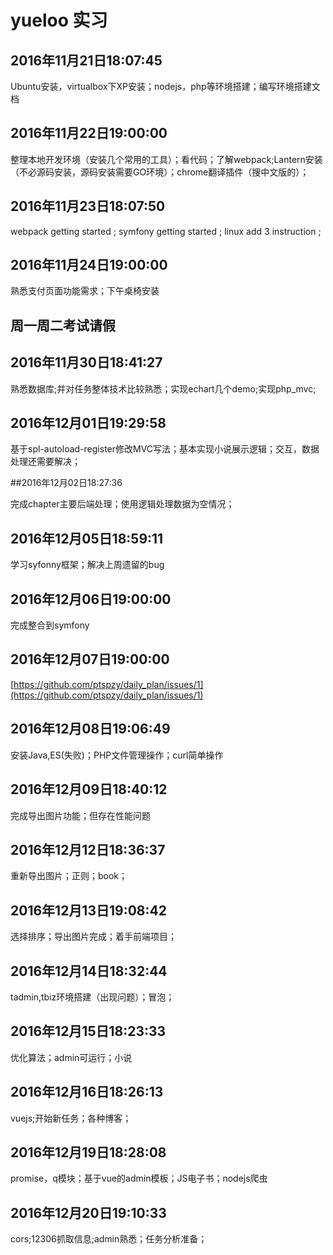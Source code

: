 # yueloo 实习
## 2016年11月21日18:07:45

Ubuntu安装，virtualbox下XP安装；nodejs，php等环境搭建；编写环境搭建文档

## 2016年11月22日19:00:00

整理本地开发环境（安装几个常用的工具）；看代码；了解webpack;Lantern安装（不必源码安装，源码安装需要GO环境）；chrome翻译插件（搜中文版的）；

## 2016年11月23日18:07:50

webpack getting started ; symfony getting started ; linux add 3 instruction ;

## 2016年11月24日19:00:00

熟悉支付页面功能需求；下午桌椅安装

## 周一周二考试请假

## 2016年11月30日18:41:27

熟悉数据库;并对任务整体技术比较熟悉；实现echart几个demo;实现php_mvc;

## 2016年12月01日19:29:58

基于spl-autoload-register修改MVC写法；基本实现小说展示逻辑；交互，数据处理还需要解决；

##2016年12月02日18:27:36

完成chapter主要后端处理；使用逻辑处理数据为空情况；

## 2016年12月05日18:59:11

学习syfonny框架；解决上周遗留的bug

## 2016年12月06日19:00:00

完成整合到symfony

## 2016年12月07日19:00:00
[https://github.com/ptspzy/daily_plan/issues/1](https://github.com/ptspzy/daily_plan/issues/1)

## 2016年12月08日19:06:49
安装Java,ES(失败)；PHP文件管理操作；curl简单操作

## 2016年12月09日18:40:12
完成导出图片功能；但存在性能问题

## 2016年12月12日18:36:37
重新导出图片；正则；book；

## 2016年12月13日19:08:42

选择排序；导出图片完成；着手前端项目；

## 2016年12月14日18:32:44
tadmin,tbiz环境搭建（出现问题）；冒泡；

## 2016年12月15日18:23:33
优化算法；admin可运行；小说

## 2016年12月16日18:26:13

vuejs;开始新任务；各种博客；

## 2016年12月19日18:28:08

promise，q模块；基于vue的admin模板；JS电子书；nodejs爬虫

## 2016年12月20日19:10:33

cors;12306抓取信息;admin熟悉；任务分析准备；